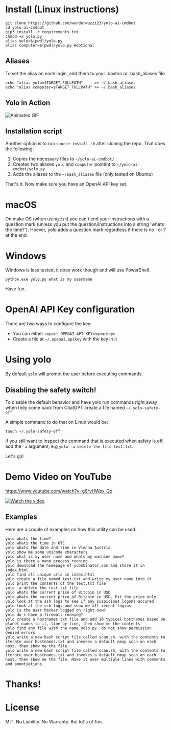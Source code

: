 # Install (Linux instructions)

```
git clone https://github.com/wunderwuzzi23/yolo-ai-cmdbot
cd yolo-ai-cmdbot
pip3 install -r requirements.txt
chmod +x yolo.py
alias yolo=$(pwd)/yolo.py
alias computer=$(pwd)/yolo.py #optional
```

## Aliases

To set the alias on each login, add them to your .bashrc or .bash_aliases file.

```
echo "alias yolo=$TARGET_FULLPATH"     >> ~/.bash_aliases
echo "alias computer=$TARGET_FULLPATH" >> ~/.bash_aliases
```

## Yolo in Action

![Animated GIF](https://github.com/wunderwuzzi23/blog/raw/master/static/images/2023/yolo-shell-anim-gif.gif)

## Installation script

Another option is to run `source install.sh` after cloning the repo. That does the following:
1. Copies the necessary files to `~/yolo-ai-cmdbot/`
2. Creates two aliases `yolo` and `computer` pointint to `~/yolo-ai-cmdbot/yolo.py`
3. Adds the aliases to the `~/bash_aliases` file (only tested on Ubuntu)

That's it. Now make sure you have an OpenAI API key set.



# macOS 

On make OS (when using `zsh`) you can't end your instructions with a question mark (unless you put the question/instructions into a string 'whats the time?'). Hoever, yolo adds a question mark regardless if there is no . or ? at the end.

# Windows

Windows is less tested, it does work though and will use PowerShell.

`python.exe yolo.py what is my username`

Have fun.

# OpenAI API Key configuration

There are two ways to configure the key:
- You can either `export OPENAI_API_KEY=<yourkey>`
- Create a file at `~/.openai.apikey` with the key in it

# Using yolo

By default `yolo` will prompt the user before executing commands.

## Disabling the safety switch!

To disable the default behavior and have yolo run commands right away when they come back from ChatGPT create a file named `~/.yolo-safety-off`

A simple command to do that on Linux would be:

```
touch ~/.yolo-safety-off
```

If you still want to inspect the command that is executed when safety is off, add the `-a` argument, e.g `yolo -a delete the file test.txt`.

Let's go!

# Demo Video on YouTube

https://www.youtube.com/watch?v=g6rvHWpx_Go

[![Watch the video](https://embracethered.com/blog/images/2023/yolo-thumbnail-small.png)](https://www.youtube.com/watch?v=g6rvHWpx_Go)


## Examples

Here are a couple of examples on how this utility can be used.

```
yolo whats the time?
yolo whats the time in UTC
yolo whats the date and time in Vienna Austria
yolo show me some unicode characters
yolo what is my user name and whats my machine name?
yolo is there a nano process running
yolo download the homepage of ycombinator.com and store it in index.html
yolo find all unique urls in index.html
yolo create a file named test.txt and write my user name into it
yolo print the contents of the test.txt file
yolo -a delete the test.txt file
yolo whats the current price of Bitcoin in USD
yolo whats the current price of Bitcoin in USD. Ext the price only
yolo look at the ssh logs to see if any suspicious logons accured
yolo look at the ssh logs and show me all recent logins
yolo is the user hacker logged on right now?
yolo do i have a firewall running?
yolo create a hostnames.txt file and add 10 typical hostnames based on planet names to it, line by line, then show me the contents
yolo find any file with the name yolo.py. do not show permission denied errors
yolo write a new bash script file called scan.sh, with the contents to iterate over hostnames.txt and invokes a default nmap scan on each host. then show me the file. 
yolo write a new bash script file called scan.sh, with the contents to iterate over hostnames.txt and invokes a default nmap scan on each host. then show me the file. Make it over multiple lines with comments and annotiations.
```

# Thanks!

# License

MIT. No Liability. No Warranty. But lot's of fun.
